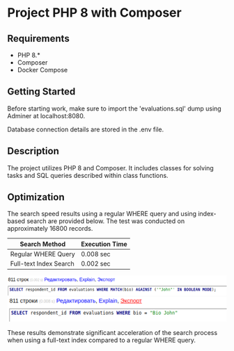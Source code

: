 # Project PHP 8 with Composer

## Requirements
- PHP 8.*
- Composer
- Docker Compose

## Getting Started
Before starting work, make sure to import the 'evaluations.sql' dump using Adminer at localhost:8080.

Database connection details are stored in the .env file.

## Description
The project utilizes PHP 8 and Composer. It includes classes for solving tasks and SQL queries described within class functions.

## Optimization
The search speed results using a regular WHERE query and using index-based search are provided below. The test was conducted on approximately 16800 records.

| Search Method                    | Execution Time |
|---------------------------------|----------------|
| Regular WHERE Query              | 0.008 sec      |
| Full-text Index Search           | 0.002 sec      |

![img.png](img.png)
![img_1.png](img_1.png)

These results demonstrate significant acceleration of the search process when using a full-text index compared to a regular WHERE query.
